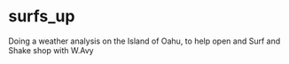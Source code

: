 # surfs_up
Doing a weather analysis on the Island of Oahu, to help open and Surf and Shake shop with W.Avy

